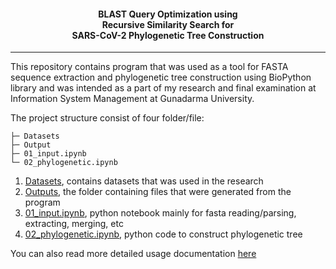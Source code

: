 <h4><center>BLAST Query Optimization using<br> Recursive Similarity Search for<br> SARS-CoV-2 Phylogenetic Tree Construction</center></h4>

--------
This repository contains program that was used as a tool for FASTA sequence extraction and phylogenetic tree construction using BioPython library and was intended as a part of my research and final examination at Information System Management at Gunadarma University.

The project structure consist of four folder/file:
```
├─ Datasets
├─ Output
├─ 01_input.ipynb
└─ 02_phylogenetic.ipynb
```
1. [Datasets](./Datasets/), contains datasets that was used in the research
2. [Outputs](./Outputs/), the folder containing files that were generated from the program
3. [01_input.ipynb](./01_input.ipynb), python notebook mainly for fasta reading/parsing, extracting, merging, etc
4. [02_phylogenetic.ipynb](./02_phylogenetic.ipynb), python code to construct phylogenetic tree

You can also read more detailed usage documentation [here](#)